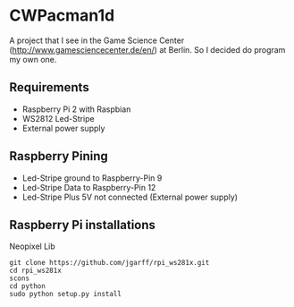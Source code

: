 # CWPacman1d

A project that I see in the Game Science Center (http://www.gamesciencecenter.de/en/) at Berlin. So I decided do program my own one. 

## Requirements
* Raspberry Pi 2 with Raspbian
* WS2812 Led-Stripe
* External power supply

## Raspberry Pining
* Led-Stripe ground to Raspberry-Pin 9
* Led-Stripe Data to Raspberry-Pin 12
* Led-Stripe Plus 5V not connected (External power supply)

## Raspberry Pi installations
Neopixel Lib

```
git clone https://github.com/jgarff/rpi_ws281x.git
cd rpi_ws281x
scons
cd python
sudo python setup.py install
```






